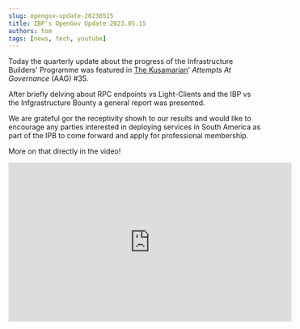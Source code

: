 ```yaml
---
slug: opengov-update-20230515
title: IBP's OpenGov Update 2023.05.15
authors: tom
tags: [news, tech, youtube]
---
```


Today the quarterly update about the progress of the Infrastructure Builders' Programme was featured in [The Kusamarian](https://twitter.com/TheKusamarian)' *Attempts At Governance* (AAG) #35.

After briefly delving about RPC endpoints vs Light-Clients and the IBP vs the Infgrastructure Bounty a general report was presented.

We are grateful gor the receptivity showh to our results and would like to encourage any parties interested in deploying services in South America as part of the IPB to come forward and apply for professional membership.

More on that directly in the video!

<iframe width="560" height="315" src="https://www.youtube.com/embed/oRNNqbd8S_c?start=5600" title="YouTube video player" frameborder="0" allow="accelerometer; autoplay; clipboard-write; encrypted-media; gyroscope; picture-in-picture; web-share" allowfullscreen></iframe>

